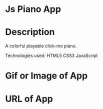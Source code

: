# Js Piano App #

# Description #
A colorful playable click-me piano.

Technologies used:
HTML5
CSS3
JavaScript

# Gif or Image of App #

# URL of App #
